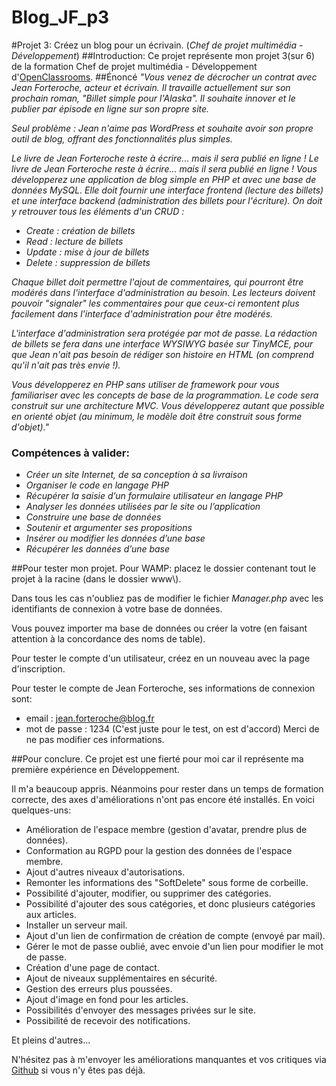 **Blog_JF_p3**
==============
#Projet 3: Créez un blog pour un écrivain. (*Chef de projet multimédia - Développement*)
##Introduction:
Ce projet représente mon projet 3(sur 6) de la formation Chef de projet multimédia - Développement d'[OpenClassrooms](https://openclassrooms.com).
##Énoncé
_"Vous venez de décrocher un contrat avec Jean Forteroche, acteur et écrivain. Il travaille actuellement sur son prochain roman, "Billet simple pour l'Alaska". Il souhaite innover et le publier par épisode en ligne sur son propre site._

_Seul problème : Jean n'aime pas WordPress et souhaite avoir son propre outil de blog, offrant des fonctionnalités plus simples._

_Le livre de Jean Forteroche reste à écrire... mais il sera publié en ligne !_
_Le livre de Jean Forteroche reste à écrire... mais il sera publié en ligne !_
_Vous développerez une application de blog simple en PHP et avec une base de données MySQL. Elle doit fournir une interface frontend (lecture des billets) et une interface backend (administration des billets pour l'écriture). On doit y retrouver tous les éléments d'un CRUD :_

* _Create : création de billets_
* _Read : lecture de billets_
* _Update : mise à jour de billets_
* _Delete : suppression de billets_

_Chaque billet doit permettre l'ajout de commentaires, qui pourront être modérés dans l'interface d'administration au besoin._
_Les lecteurs doivent pouvoir "signaler" les commentaires pour que ceux-ci remontent plus facilement dans l'interface d'administration pour être modérés._

_L'interface d'administration sera protégée par mot de passe. La rédaction de billets se fera dans une interface WYSIWYG basée sur TinyMCE, pour que Jean n'ait pas besoin de rédiger son histoire en HTML (on comprend qu'il n'ait pas très envie !)._

_Vous développerez en PHP sans utiliser de framework pour vous familiariser avec les concepts de base de la programmation. Le code sera construit sur une architecture MVC. Vous développerez autant que possible en orienté objet (au minimum, le modèle doit être construit sous forme d'objet)."_

### Compétences à valider:
* _Créer un site Internet, de sa conception à sa livraison_
* _Organiser le code en langage PHP_
* _Récupérer la saisie d’un formulaire utilisateur en langage PHP_
* _Analyser les données utilisées par le site ou l’application_
* _Construire une base de données_
* _Soutenir et argumenter ses propositions_
* _Insérer ou modifier les données d’une base_
* _Récupérer les données d’une base_

##Pour tester mon projet.
Pour WAMP: placez le dossier contenant tout le projet à la racine (dans le dossier www\\).

Dans tous les cas n'oubliez pas de modifier le fichier _Manager.php_ avec les identifiants de connexion à votre base de données.

Vous pouvez importer ma base de données ou créer la votre (en faisant attention à la concordance des noms de table).

Pour tester le compte d'un utilisateur, créez en un nouveau avec la page d'inscription.

Pour tester le compte de Jean Forteroche,
ses informations de connexion sont:

* email : jean.forteroche@blog.fr
* mot de passe : 1234 (C'est juste pour le test, on est d'accord) Merci de ne pas modifier ces informations.

##Pour conclure.
Ce projet est une fierté pour moi car il représente ma première expérience en Développement.

Il m'a beaucoup appris. Néanmoins pour rester dans un temps de formation correcte, des axes d'améliorations n'ont pas encore été installés. En voici quelques-uns:
* Amélioration de l'espace membre (gestion d'avatar, prendre plus de données).
* Conformation au RGPD pour la gestion des données de l'espace membre.
* Ajout d'autres niveaux d'autorisations.
* Remonter les informations des "SoftDelete" sous forme de corbeille.
* Possibilité d'ajouter, modifier, ou supprimer des catégories.
* Possibilité d'ajouter des sous catégories, et donc plusieurs catégories aux articles.
* Installer un serveur mail.
* Ajout d'un lien de confirmation de création de compte (envoyé par mail).
* Gérer le mot de passe oublié, avec envoie d'un lien pour modifier le mot de passe.
* Création d'une page de contact.
* Ajout de niveaux supplémentaires en sécurité.
* Gestion des erreurs plus poussées.
* Ajout d'image en fond pour les articles.
* Possibilités d'envoyer des messages privées sur le site.
* Possibilité de recevoir des notifications.


Et pleins d'autres...

N'hésitez pas à m'envoyer les améliorations manquantes et vos critiques via [Github](https://github.com/JeremBoyer/Blog_JF_p3) si vous n'y êtes pas déjà.